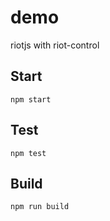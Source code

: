 # demo

riotjs with riot-control

## Start

```
npm start
```

## Test

```
npm test
```

## Build

```
npm run build
```
